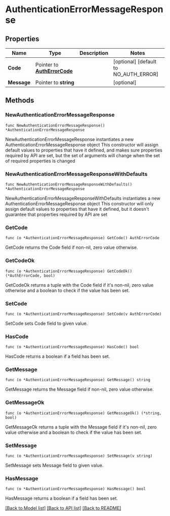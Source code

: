 # AuthenticationErrorMessageResponse

## Properties

Name | Type | Description | Notes
------------ | ------------- | ------------- | -------------
**Code** | Pointer to [**AuthErrorCode**](AuthErrorCode.md) |  | [optional] [default to NO_AUTH_ERROR]
**Message** | Pointer to **string** |  | [optional] 

## Methods

### NewAuthenticationErrorMessageResponse

`func NewAuthenticationErrorMessageResponse() *AuthenticationErrorMessageResponse`

NewAuthenticationErrorMessageResponse instantiates a new AuthenticationErrorMessageResponse object
This constructor will assign default values to properties that have it defined,
and makes sure properties required by API are set, but the set of arguments
will change when the set of required properties is changed

### NewAuthenticationErrorMessageResponseWithDefaults

`func NewAuthenticationErrorMessageResponseWithDefaults() *AuthenticationErrorMessageResponse`

NewAuthenticationErrorMessageResponseWithDefaults instantiates a new AuthenticationErrorMessageResponse object
This constructor will only assign default values to properties that have it defined,
but it doesn't guarantee that properties required by API are set

### GetCode

`func (o *AuthenticationErrorMessageResponse) GetCode() AuthErrorCode`

GetCode returns the Code field if non-nil, zero value otherwise.

### GetCodeOk

`func (o *AuthenticationErrorMessageResponse) GetCodeOk() (*AuthErrorCode, bool)`

GetCodeOk returns a tuple with the Code field if it's non-nil, zero value otherwise
and a boolean to check if the value has been set.

### SetCode

`func (o *AuthenticationErrorMessageResponse) SetCode(v AuthErrorCode)`

SetCode sets Code field to given value.

### HasCode

`func (o *AuthenticationErrorMessageResponse) HasCode() bool`

HasCode returns a boolean if a field has been set.

### GetMessage

`func (o *AuthenticationErrorMessageResponse) GetMessage() string`

GetMessage returns the Message field if non-nil, zero value otherwise.

### GetMessageOk

`func (o *AuthenticationErrorMessageResponse) GetMessageOk() (*string, bool)`

GetMessageOk returns a tuple with the Message field if it's non-nil, zero value otherwise
and a boolean to check if the value has been set.

### SetMessage

`func (o *AuthenticationErrorMessageResponse) SetMessage(v string)`

SetMessage sets Message field to given value.

### HasMessage

`func (o *AuthenticationErrorMessageResponse) HasMessage() bool`

HasMessage returns a boolean if a field has been set.


[[Back to Model list]](../README.md#documentation-for-models) [[Back to API list]](../README.md#documentation-for-api-endpoints) [[Back to README]](../README.md)


